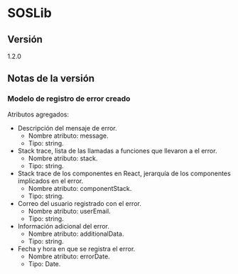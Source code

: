 # SOSLib

## Versión

1.2.0

## Notas de la versión

### Modelo de registro de error creado

Atributos agregados:  

- Descripción del mensaje de error.
  - Nombre atributo: message.
  - Tipo: string.
- Stack trace, lista de las llamadas a funciones que llevaron a el error.
  - Nombre atributo: stack.
  - Tipo: string.
- Stack trace de los componentes en React, jerarquía de los componentes implicados en el error.
  - Nombre atributo: componentStack.
  - Tipo: string.
- Correo del usuario registrado con el error.
  - Nombre atributo: userEmail.
  - Tipo: string.
- Información adicional del error.
  - Nombre atributo: additionalData.
  - Tipo: string.
- Fecha y hora en que se registra el error.
  - Nombre atributo: errorDate.
  - Tipo: Date.
